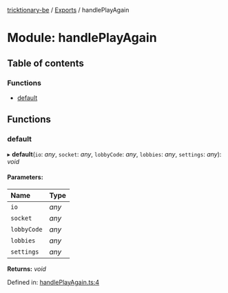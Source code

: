 [tricktionary-be](../README.md) / [Exports](../modules.md) / handlePlayAgain

# Module: handlePlayAgain

## Table of contents

### Functions

- [default](handleplayagain.md#default)

## Functions

### default

▸ **default**(`io`: *any*, `socket`: *any*, `lobbyCode`: *any*, `lobbies`: *any*, `settings`: *any*): *void*

#### Parameters:

Name | Type |
:------ | :------ |
`io` | *any* |
`socket` | *any* |
`lobbyCode` | *any* |
`lobbies` | *any* |
`settings` | *any* |

**Returns:** *void*

Defined in: [handlePlayAgain.ts:4](https://github.com/story-squad/tricktionary-be/blob/b9521f7/src/sockets/handlePlayAgain.ts#L4)
